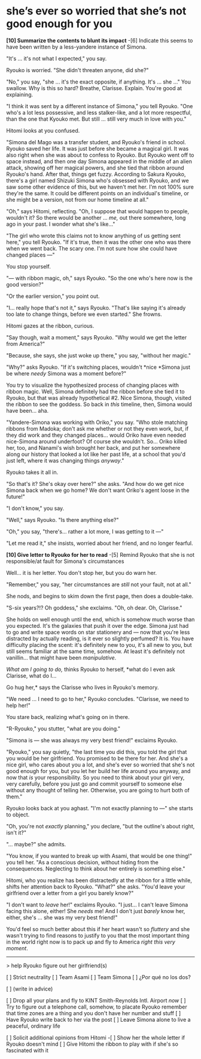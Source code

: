 # she’s ever so worried that she’s not good enough for you

**\[10] Summarize the contents to blunt its impact**
-\[6] Indicate this seems to have been written by a less-yandere instance of Simona.

"It's … it's not what I expected," you say.

Ryouko is worried. "She didn't threaten anyone, did she?"

"No," you say, "she ... it's the exact opposite, if anything. It's … she …" You swallow. Why is this so hard? Breathe, Clarisse. Explain. You're good at explaining.

"I think it was sent by a different instance of Simona," you tell Ryouko. "One who's a lot less possessive, and less stalker-like, and a lot more respectful, than the one that Kyouko met. But still … still very much in love with you."

Hitomi looks at you confused.

"Simona del Mago was a transfer student, and Ryouko's friend in school. Ryouko saved her life. It was just before she became a magical girl. It was also right when she was about to confess to Ryouko. But Ryouko went off to space instead, and then one day Simona appeared in the middle of an alien attack, showing off her magical powers, and she tied that ribbon around Ryouko's hand. After that, things get fuzzy. According to Sakura Kyouko, there's a girl named Shizuki Simona who's obsessed with Ryouko, and we saw some other evidence of this, but we haven't met her. I'm not 100% sure they're the same. It could be different points on an individual's timeline, or she might be a version, not from our home timeline at all."

"Oh," says Hitomi, reflecting. "Oh, I suppose that would happen to people, wouldn't it? So there would be another … *me,* out there somewhere, long ago in your past. I wonder what she's like…"

"The girl who wrote this claims not to know anything of us getting sent here," you tell Ryouko. "If it's true, then it was the other one who was there when we went back. The scary one. I'm not sure how she could have changed places —"

You stop yourself.

"— with ribbon magic, oh," says Ryouko. "So the one who's here now is the good version?"

"Or the earlier version," you point out.

"I… really hope that's not it," says Ryouko. "That's like saying it's already too late to change things, before we even started." She frowns.

Hitomi gazes at the ribbon, curious.

"Say though, wait a moment," says Ryouko. "Why would we get the letter from America?"

"Because, she says, she just woke up there," you say, "without her magic."

"Why?" asks Ryouko. "If it's switching places, wouldn't \*nice \*Simona just be where *needy* Simona was a moment before?"

You try to visualize the hypothesized process of changing places with ribbon magic. Well, Simona definitely had the ribbon before she tied it to Ryouko, but that was already hypothetical #2. Nice Simona, though, visited the ribbon to see the goddess. So back in *this* timeline, then, Simona would have been… aha.

"Yandere-Simona was working with Oriko," you say. "Who stole matching ribbons from Madoka; don't ask me whether or not they even work, but, if they did work and they changed places… would Oriko have even needed nice-Simona around underfoot? Of course she wouldn't. So... Oriko killed her, too, and Nanami's wish brought her back, and put her somewhere along our history that looked a lot like her past life, at a school that you'd just left, where it was changing things *anyway*."

Ryouko takes it all in.

"So that's it? She's okay over here?" she asks. "And how do we get nice Simona back when we go home? We don't want Oriko's agent loose in the future!"

"I don't know," you say.

"Well," says Ryouko. "Is there anything else?"

"Oh," you say, "there's… rather a lot more, I was getting to it —"

"Let me read it," she insists, worried about her friend, and no longer fearful.

**\[10] Give letter to Ryouko for her to read**
-\[5] Remind Ryouko that she is not responsible/at fault for Simona's circumstances

Well… it is her letter. You don't stop her, but you do warn her.

"Remember," you say, "her circumstances are *still* not your fault, not at all."

She nods, and begins to skim down the first page, then does a double-take.

"S-six years?!? Oh goddess," she exclaims. "Oh, oh dear. Oh, Clarisse."

She holds on well enough until the end, which is somehow much worse than you expected. It's the galaxies that push it over the edge. Simona just had to go and write space words on star stationery and — now that you're less distracted by actually reading, is it ever so slightly perfumed? It is. You have difficulty placing the scent: it's definitely new to you, it's all new to you, but still seems familiar at the same time, somehow. At least it's definitely not vanillin… that might have been *manipulative*.

*What am I going to do,* thinks Ryouko to herself, \*what do I even ask Clarisse, what do I…

Go hug her,\* says the Clarisse who lives in Ryouko's memory.

"We need … I need to go to her," Ryouko concludes. "Clarisse, we need to help her!"

You stare back, realizing what's going on in there.

"R-Ryouko," you stutter, "what are you doing."

"Simona is — she was always my very best friend!" exclaims Ryouko.

"Ryouko," you say quietly, "the last time you did this, you told the girl that you would be her girlfriend. You promised to be there for her. And she's a nice girl, who cares about you a lot, and she's ever so worried that she's not good enough for you, but you let her build her life around you anyway, and now that *is* your responsibility. So you need to think about your girl very, very carefully, before you just go and commit yourself to someone else without any thought of telling her. Otherwise, you are going to hurt both of them."

Ryouko looks back at you aghast. "I'm not exactly planning to —" she starts to object.

"Oh, you're not *exactly* planning," you declare, "but the outline's about right, isn't it?"

"… maybe?" she admits.

"You know, if you wanted to break up with Asami, that would be one thing!" you tell her. "As a conscious decision, without hiding from the consequences. Neglecting to think about her entirely is something else."

Hitomi, who you realize has been distractedly at the ribbon for a little while, shifts her attention back to Ryouko. "What?" she asks. "You'd leave your girlfriend over a letter from a girl you barely know?"

"I don't want to *leave* her!" exclaims Ryouko. "I just… I can't leave Simona facing this alone, either! She *needs* me! And I don't just *barely* know her, either, she's … she was my very best friend!"

You'd feel so much better about this if her heart wasn't so *fluttery* and she wasn't trying to find reasons to justify to you that the most important thing in the world right now is to pack up and fly to America *right this very moment*.

***

\> help Ryouko figure out her girlfriend(s)

\[ ] Strict neutrality
\[ ] Team Asami
\[ ] Team Simona
\[ ] ¿Por qué no los dos?

\[ ] (write in advice)

\[ ] Drop all your plans and fly to KINT Smith-Reynolds Intl. Airport *now*
\[ ] Try to figure out a telephone call, somehow, to placate Ryouko
remember that time zones are a thing and you don't have her number and stuff
\[ ] Have Ryouko write back to her via the post
\[ ] Leave Simona alone to live a peaceful, ordinary life

\[ ] Solicit additional opinions from Hitomi
-\[ ] Show her the whole letter if Ryouko doesn't mind
\[ ] Give Hitomi the ribbon to play with if she's so fascinated with it
